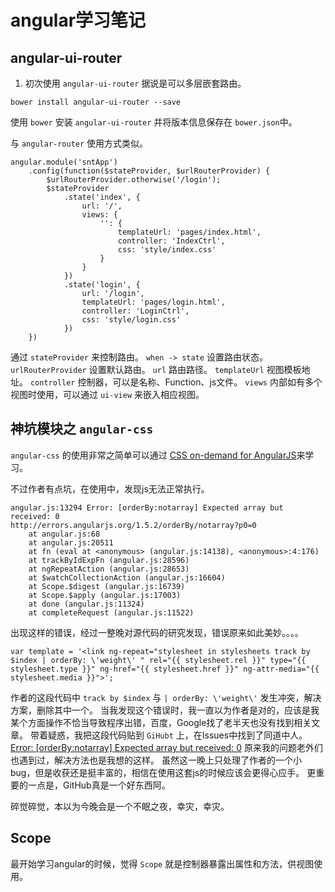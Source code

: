 # angular学习笔记

## angular-ui-router

1. 初次使用 `angular-ui-router` 据说是可以多层嵌套路由。

```
bower install angular-ui-router --save
```

使用 `bower` 安装 `angular-ui-router` 并将版本信息保存在 `bower.json`中。

与 `angular-router` 使用方式类似。

```
angular.module('sntApp')
    .config(function($stateProvider, $urlRouterProvider) {
        $urlRouterProvider.otherwise('/login');
        $stateProvider
            .state('index', {
                url: '/',
                views: {
                    '': {
                        templateUrl: 'pages/index.html',
                        controller: 'IndexCtrl',
                        css: 'style/index.css'
                    }   
                }              
            })
            .state('login', {
                url: '/login',
                templateUrl: 'pages/login.html',
                controller: 'LoginCtrl',
                css: 'style/login.css'
            })
    })
```

通过 `stateProvider` 来控制路由。 `when -> state` 设置路由状态。 `urlRouterProvider` 设置默认路由。 `url` 路由路径。 `templateUrl` 视图模板地址。 `controller` 控制器，可以是名称、Function、js文件。 `views` 内部如有多个视图时使用，可以通过 `ui-view` 来嵌入相应视图。

## 神坑模块之 `angular-css`

`angular-css` 的使用非常之简单可以通过 [CSS on-demand for AngularJS](https://github.com/castillo-io/angular-css#for-states-ui-router)来学习。

不过作者有点坑，在使用中，发现js无法正常执行。

```
angular.js:13294 Error: [orderBy:notarray] Expected array but received: 0
http://errors.angularjs.org/1.5.2/orderBy/notarray?p0=0
    at angular.js:68
    at angular.js:20511
    at fn (eval at <anonymous> (angular.js:14138), <anonymous>:4:176)
    at trackByIdExpFn (angular.js:28596)
    at ngRepeatAction (angular.js:28653)
    at $watchCollectionAction (angular.js:16604)
    at Scope.$digest (angular.js:16739)
    at Scope.$apply (angular.js:17003)
    at done (angular.js:11324)
    at completeRequest (angular.js:11522)
```

出现这样的错误，经过一整晚对源代码的研究发现，错误原来如此美妙。。。。

```
var template = '<link ng-repeat="stylesheet in stylesheets track by $index | orderBy: \'weight\' " rel="{{ stylesheet.rel }}" type="{{ stylesheet.type }}" ng-href="{{ stylesheet.href }}" ng-attr-media="{{ stylesheet.media }}">';
```

作者的这段代码中 `track by $index` 与 `| orderBy: \'weight\'` 发生冲突，解决方案，删除其中一个。 当我发现这个错误时，我一直以为作者是对的，应该是我某个方面操作不恰当导致程序出错，百度，Google找了老半天也没有找到相关文章。 带着疑惑，我把这段代码贴到 `GiHubt` 上，在Issues中找到了同道中人。 [Error: [orderBy:notarray] Expected array but received: 0](https://github.com/castillo-io/angular-css/issues/60) 原来我的问题老外们也遇到过，解决方法也是我想的这样。 虽然这一晚上只处理了作者的一个小bug，但是收获还是挺丰富的，相信在使用这套js的时候应该会更得心应手。 更重要的一点是，GitHub真是一个好东西阿。

碎觉碎觉，本以为今晚会是一个不眠之夜，幸灾，幸灾。

## Scope

最开始学习angular的时候，觉得 `Scope` 就是控制器暴露出属性和方法，供视图使用。
